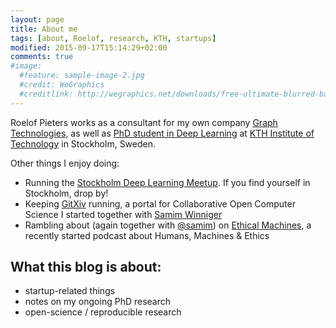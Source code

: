 ```yaml
---
layout: page
title: About me
tags: [about, Roelof, research, KTH, startups]
modified: 2015-09-17T15:14:29+02:00
comments: true
#image:
  #feature: sample-image-2.jpg
  #credit: WeGraphics
  #creditlink: http://wegraphics.net/downloads/free-ultimate-blurred-background-pack/
---
```


Roelof Pieters works as a consultant for my own company <a href="http://www.graph-technologies.com/">Graph Technologies</a>, as well as <a href="http://www.csc.kth.se/~roelof/">PhD student in Deep Learning</a> at <a href="https://www.kth.se/en">KTH Institute of Technology</a> in Stockholm, Sweden.

Other things I enjoy doing:

* Running the <a href="www.meetup.com/Stockholm-Deep-Learning-Meetup/">Stockholm Deep Learning Meetup</a>. If you find yourself in Stockholm, drop by!
* Keeping <a href="http://gitxiv.com/">GitXiv</a> running, a portal for Collaborative Open Computer Science I started together with <a href="https://twitter.com/samim">Samim Winniger</a>
* Rambling about (again together with <a href="https://twitter.com/samim">@samim</a>) on <a href="http://ethicalmachines.com/">Ethical Machines</a>, a recently started podcast about Humans, Machines & Ethics

## What this blog is about:

* startup-related things
* notes on my ongoing PhD research
* open-science / reproducible research

